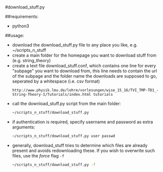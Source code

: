 #download_stuff.py

##requirements:
 * python3

##usage:
 * download the download_stuff.py file to any place you like, e.g. ~/scripts_n_stuff
 * create a main folder for the homepage you want to download stuff from (e.g. string_theory)
 * create a text file download_stuff.conf, which contains one line for every "subpage" you want to download from, this line needs to contain the url of the subpage and the folder name the downloads are supposed to go, seperated by a whitespace (i.e. csv format)
    ```
    http://www.physik.lmu.de/lehre/vorlesungen/wise_15_16/TVI_TMP-TD1_-String-Theory-I/Tutorials/index.html tutorials
    ```
 * call the download_stuff.py script from the main folder:
    ```bash
    ~/scripts_n_stuff/download_stuff.py
    ```
 * if authentication is required, specify username and password as extra arguments:
    ```bash
    ~/scripts_n_stuff/download_stuff.py user passwd
    ```
 * generally, download_stuff tries to determine which files are already present and avoids redownloading these. If you wish to overwrite such files, use the *force* flag `-f`
    ```bash
    ~/scripts_n_stuff/download_stuff.py -f
    ```

